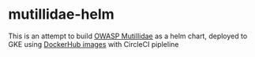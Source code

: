 # mutillidae-helm

This is an attempt to build [OWASP Mutillidae][1] as a helm chart, deployed to GKE using [DockerHub images][2] with CircleCI pipleline


[1]: https://github.com/webpwnized/mutillidae
[2]: https://hub.docker.com/r/webpwnized/mutillidae/tags
